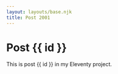 ```yaml
---
layout: layouts/base.njk
title: Post 2001
---
```


# Post {{ id }}

This is post {{ id }} in my Eleventy project.
